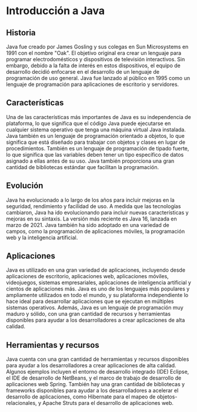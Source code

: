 # Introducción a Java

## Historia

Java fue creado por James Gosling y sus colegas en Sun Microsystems en 1991 con el nombre "Oak". El objetivo original era crear un lenguaje para programar electrodomésticos y dispositivos de televisión interactivos. Sin embargo, debido a la falta de interés en estos dispositivos, el equipo de desarrollo decidió enfocarse en el desarrollo de un lenguaje de programación de uso general. Java fue lanzado al público en 1995 como un lenguaje de programación para aplicaciones de escritorio y servidores.

## Características

Una de las características más importantes de Java es su independencia de plataforma, lo que significa que el código Java puede ejecutarse en cualquier sistema operativo que tenga una máquina virtual Java instalada. Java también es un lenguaje de programación orientado a objetos, lo que significa que está diseñado para trabajar con objetos y clases en lugar de procedimientos. También es un lenguaje de programación de tipado fuerte, lo que significa que las variables deben tener un tipo específico de datos asignado a ellas antes de su uso. Java también proporciona una gran cantidad de bibliotecas estándar que facilitan la programación.

## Evolución
Java ha evolucionado a lo largo de los años para incluir mejoras en la seguridad, rendimiento y facilidad de uso. A medida que las tecnologías cambiaron, Java ha ido evolucionando para incluir nuevas características y mejoras en su sintaxis. La versión más reciente es Java 16, lanzada en marzo de 2021. Java también ha sido adoptado en una variedad de campos, como la programación de aplicaciones móviles, la programación web y la inteligencia artificial.

## Aplicaciones

Java es utilizado en una gran variedad de aplicaciones, incluyendo desde aplicaciones de escritorio, aplicaciones web, aplicaciones móviles, videojuegos, sistemas empresariales, aplicaciones de inteligencia artificial y cientos de aplicaciones más. Java es uno de los lenguajes más populares y ampliamente utilizados en todo el mundo, y su plataforma independiente lo hace ideal para desarrollar aplicaciones que se ejecutan en múltiples sistemas operativos. Además, Java es un lenguaje de programación muy maduro y sólido, con una gran cantidad de recursos y herramientas disponibles para ayudar a los desarrolladores a crear aplicaciones de alta calidad.

## Herramientas y recursos

Java cuenta con una gran cantidad de herramientas y recursos disponibles para ayudar a los desarrolladores a crear aplicaciones de alta calidad. Algunos ejemplos incluyen el entorno de desarrollo integrado (IDE) Eclipse, el IDE de desarrollo de NetBeans, y el marco de trabajo de desarrollo de aplicaciones web Spring. También hay una gran cantidad de bibliotecas y frameworks disponibles para ayudar a los desarrolladores a acelerar el desarrollo de aplicaciones, como Hibernate para el mapeo de objetos-relacionales, y Apache Struts para el desarrollo de aplicaciones web.
